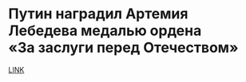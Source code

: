 # Путин наградил Артемия Лебедева медалью ордена «За заслуги перед Отечеством»



[LINK](https://varlamov.ru/4010811.html)